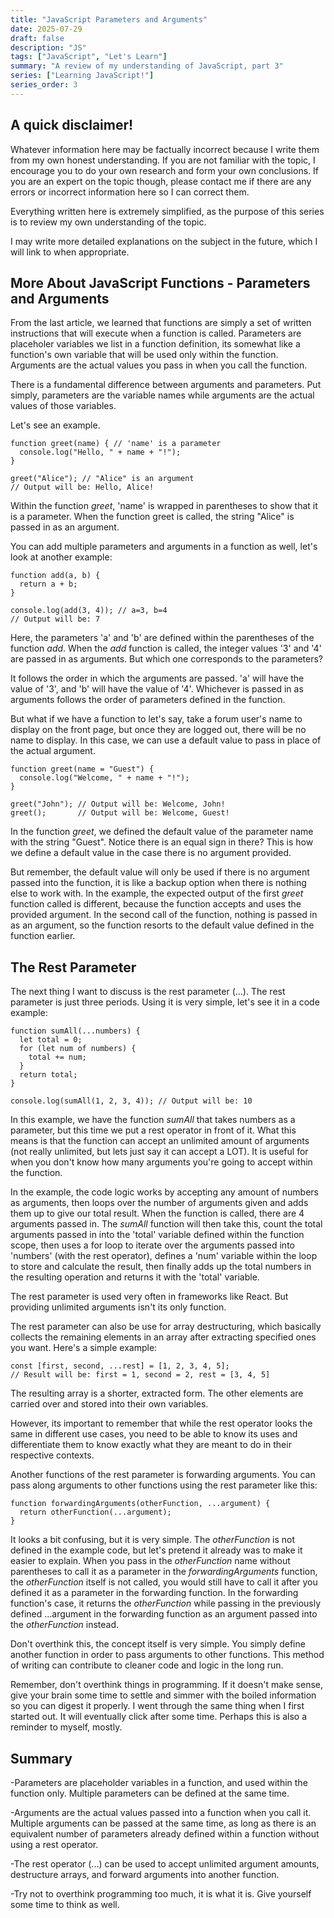 ```yaml
---
title: "JavaScript Parameters and Arguments"
date: 2025-07-29
draft: false
description: "JS"
tags: ["JavaScript", "Let's Learn"]
summary: "A review of my understanding of JavaScript, part 3"
series: ["Learning JavaScript!"]
series_order: 3
---
```


## A quick disclaimer!

Whatever information here may be factually incorrect because I write them from my own honest understanding. If you are not familiar with the topic, I encourage you to do your own research and form your own conclusions. If you are an expert on the topic though, please contact me if there are any errors or incorrect information here so I can correct them.

Everything written here is extremely simplified, as the purpose of this series is to review my own understanding of the topic.

I may write more detailed explanations on the subject in the future, which I will link to when appropriate.

## More About JavaScript Functions - Parameters and Arguments

From the last article, we learned that functions are simply a set of written instructions that will execute when a function is called. Parameters are placeholer variables we list in a function definition, its somewhat like a function's own variable that will be used only within the function. Arguments are the actual values you pass in when you call the function.

There is a fundamental difference between arguments and parameters. Put simply, parameters are the variable names while arguments are the actual values of those variables.

Let's see an example.

```
function greet(name) { // 'name' is a parameter
  console.log("Hello, " + name + "!");
}

greet("Alice"); // "Alice" is an argument
// Output will be: Hello, Alice!
```

Within the function _greet_, 'name' is wrapped in parentheses to show that it is a parameter. When the function greet is called, the string "Alice" is passed in as an argument.

You can add multiple parameters and arguments in a function as well, let's look at another example:

```
function add(a, b) {
  return a + b;
}

console.log(add(3, 4)); // a=3, b=4
// Output will be: 7
```

Here, the parameters 'a' and 'b' are defined within the parentheses of the function _add_. When the _add_ function is called, the integer values '3' and '4' are passed in as arguments. But which one corresponds to the parameters?

It follows the order in which the arguments are passed. 'a' will have the value of '3', and 'b' will have the value of '4'. Whichever is passed in as arguments follows the order of parameters defined in the function.

But what if we have a function to let's say, take a forum user's name to display on the front page, but once they are logged out, there will be no name to display. In this case, we can use a default value to pass in place of the actual argument.

```
function greet(name = "Guest") {
  console.log("Welcome, " + name + "!");
}

greet("John"); // Output will be: Welcome, John!
greet();       // Output will be: Welcome, Guest!

```

In the function _greet_, we defined the default value of the parameter name with the string "Guest". Notice there is an equal sign in there? This is how we define a default value in the case there is no argument provided.

But remember, the default value will only be used if there is no argument passed into the function, it is like a backup option when there is nothing else to work with. In the example, the expected output of the first _greet_ function called is different, because the function accepts and uses the provided argument. In the second call of the function, nothing is passed in as an argument, so the function resorts to the default value defined in the function earlier.

## The Rest Parameter

The next thing I want to discuss is the rest parameter (...). The rest parameter is just three periods. Using it is very simple, let's see it in a code example:

```
function sumAll(...numbers) {
  let total = 0;
  for (let num of numbers) {
    total += num;
  }
  return total;
}

console.log(sumAll(1, 2, 3, 4)); // Output will be: 10
```

In this example, we have the function _sumAll_ that takes numbers as a parameter, but this time we put a rest operator in front of it. What this means is that the function can accept an unlimited amount of arguments (not really unlimited, but lets just say it can accept a LOT). It is useful for when you don't know how many arguments you're going to accept within the function.

In the example, the code logic works by accepting any amount of numbers as arguments, then loops over the number of arguments given and adds them up to give our total result. When the function is called, there are 4 arguments passed in. The _sumAll_ function will then take this, count the total arguments passed in into the 'total' variable defined within the function scope, then uses a for loop to iterate over the arguments passed into 'numbers' (with the rest operator), defines a 'num' variable within the loop to store and calculate the result, then finally adds up the total numbers in the resulting operation and returns it with the 'total' variable.

The rest parameter is used very often in frameworks like React. But providing unlimited arguments isn't its only function.

The rest parameter can also be use for array destructuring, which basically collects the remaining elements in an array after extracting specified ones you want. Here's a simple example:

```
const [first, second, ...rest] = [1, 2, 3, 4, 5];
// Result will be: first = 1, second = 2, rest = [3, 4, 5]
```

The resulting array is a shorter, extracted form. The other elements are carried over and stored into their own variables.

However, its important to remember that while the rest operator looks the same in different use cases, you need to be able to know its uses and differentiate them to know exactly what they are meant to do in their respective contexts.

Another functions of the rest parameter is forwarding arguments. You can pass along arguments to other functions using the rest parameter like this:

```
function forwardingArguments(otherFunction, ...argument) {
  return otherFunction(...argument);
}
```

It looks a bit confusing, but it is very simple. The _otherFunction_ is not defined in the example code, but let's pretend it already was to make it easier to explain. When you pass in the _otherFunction_ name without parentheses to call it as a parameter in the _forwardingArguments_ function, the _otherFunction_ itself is not called, you would still have to call it after you defined it as a parameter in the forwarding function. In the forwarding function's case, it returns the _otherFunction_ while passing in the previously defined ...argument in the forwarding function as an argument passed into the _otherFunction_ instead.

Don't overthink this, the concept itself is very simple. You simply define another function in order to pass arguments to other functions. This method of writing can contribute to cleaner code and logic in the long run.

Remember, don't overthink things in programming. If it doesn't make sense, give your brain some time to settle and simmer with the boiled information so you can digest it properly. I went through the same thing when I first started out. It will eventually click after some time. Perhaps this is also a reminder to myself, mostly.

## Summary

-Parameters are placeholder variables in a function, and used within the function only. Multiple parameters can be defined at the same time.

-Arguments are the actual values passed into a function when you call it. Multiple arguments can be passed at the same time, as long as there is an equivalent number of parameters already defined within a function without using a rest operator.

-The rest operator (...) can be used to accept unlimited argument amounts, destructure arrays, and forward arguments into another function.

-Try not to overthink programming too much, it is what it is. Give yourself some time to think as well.
